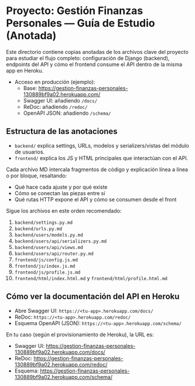# Proyecto: Gestión Finanzas Personales — Guía de Estudio (Anotada)

Este directorio contiene copias anotadas de los archivos clave del proyecto para estudiar el flujo completo: configuración de Django (backend), endpoints del API y cómo el frontend consume el API dentro de la misma app en Heroku.

- Acceso en producción (ejemplo):
  - Base: https://gestion-finanzas-personales-130889bf9a02.herokuapp.com/
  - Swagger UI: añadiendo `/docs/`
  - ReDoc: añadiendo `/redoc/`
  - OpenAPI JSON: añadiendo `/schema/`

## Estructura de las anotaciones

- `backend/` explica settings, URLs, modelos y serializers/vistas del módulo de usuarios.
- `frontend/` explica los JS y HTML principales que interactúan con el API.

Cada archivo MD intercala fragmentos de código y explicación línea a línea o por bloque, resaltando:
- Qué hace cada ajuste y por qué existe
- Cómo se conectan las piezas entre sí
- Qué rutas HTTP expone el API y cómo se consumen desde el front

Sigue los archivos en este orden recomendado:
1) `backend/settings.py.md`
2) `backend/urls.py.md`
3) `backend/users/models.py.md`
4) `backend/users/api/serializers.py.md`
5) `backend/users/api/views.md`
6) `backend/users/api/router.py.md`
7) `frontend/js/config.js.md`
8) `frontend/js/index.js.md`
9) `frontend/js/profile.js.md`
10) `frontend/html/index.html.md` y `frontend/html/profile.html.md`

## Cómo ver la documentación del API en Heroku

- Abre Swagger UI: `https://<tu-app>.herokuapp.com/docs/`
- ReDoc: `https://<tu-app>.herokuapp.com/redoc/`
- Esquema OpenAPI (JSON): `https://<tu-app>.herokuapp.com/schema/`

En tu caso (según el provisionamiento de Heroku), la URL es:

- Swagger UI: https://gestion-finanzas-personales-130889bf9a02.herokuapp.com/docs/
- ReDoc: https://gestion-finanzas-personales-130889bf9a02.herokuapp.com/redoc/
- Esquema: https://gestion-finanzas-personales-130889bf9a02.herokuapp.com/schema/

